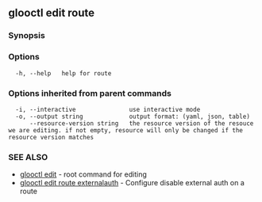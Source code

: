 ## glooctl edit route



### Synopsis



### Options

```
  -h, --help   help for route
```

### Options inherited from parent commands

```
  -i, --interactive               use interactive mode
  -o, --output string             output format: (yaml, json, table)
      --resource-version string   the resource version of the resouce we are editing. if not empty, resource will only be changed if the resource version matches
```

### SEE ALSO

* [glooctl edit](glooctl_edit.md)	 - root command for editing
* [glooctl edit route externalauth](glooctl_edit_route_externalauth.md)	 - Configure disable external auth on a route

